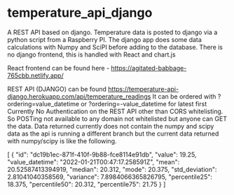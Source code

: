 # temperature_api_django
A REST API based on django. Temperature data is posted to django via a python script from a Raspberry PI. The django app does some data calculations with Numpy and SciPI before adding to the database. There is no django frontend, this is handled with React and chart.js

React frontend can be found here - https://agitated-babbage-765cbb.netlify.app/

REST API (DJANGO) can be found https://temperature-api-django.herokuapp.com/api/temperature_readings
  It can be ordered with ?ordering=value_datetime or ?ordering=-value_datetime for latest first
  Currently No Authentication on the REST API other than CORS whitelisting. So POSTing not available to any domain not whitelisted but anyone can GET the data.
  Data returned currently does not contain the numpy and scipy data as the api is running a different branch but the current data returned with numpy/scipy is like the following.
  
  
  [
    {
        "id": "dc19b1ec-871f-410f-9b88-fce8114e91db",
        "value": 19.25,
        "value_datetime": "2022-01-21T00:47:17.258591Z",
        "mean": 20.52587413394919,
        "median": 20.312,
        "mode": 20.375,
        "std_deviation": 2.81041040358569,
        "variance": 7.8984066365826795,
        "percentile25": 18.375,
        "percentile50": 20.312,
        "percentile75": 21.75
    }
 ]
